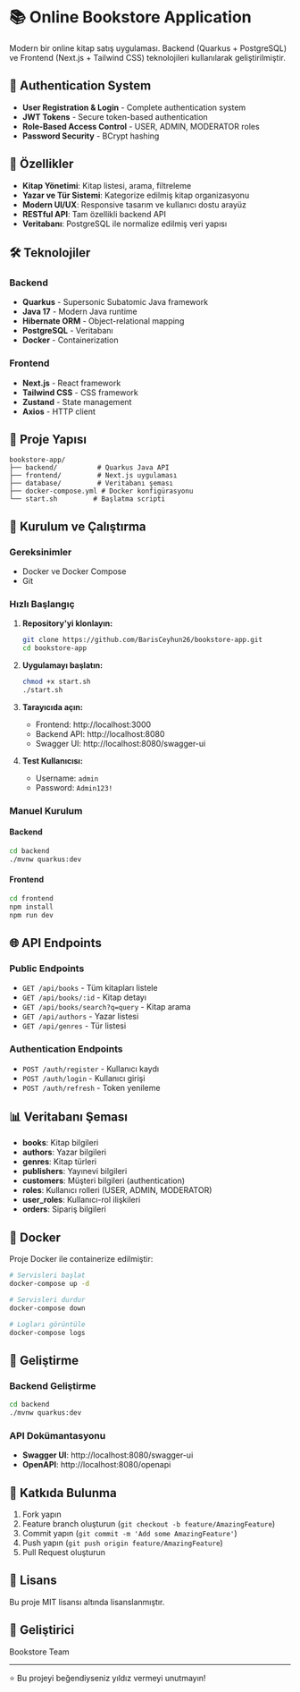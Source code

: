 # 📚 Online Bookstore Application

Modern bir online kitap satış uygulaması. Backend (Quarkus + PostgreSQL) ve Frontend (Next.js + Tailwind CSS) teknolojileri kullanılarak geliştirilmiştir.

## 🔐 Authentication System

- **User Registration & Login** - Complete authentication system
- **JWT Tokens** - Secure token-based authentication
- **Role-Based Access Control** - USER, ADMIN, MODERATOR roles
- **Password Security** - BCrypt hashing

## 🚀 Özellikler

- **Kitap Yönetimi**: Kitap listesi, arama, filtreleme
- **Yazar ve Tür Sistemi**: Kategorize edilmiş kitap organizasyonu
- **Modern UI/UX**: Responsive tasarım ve kullanıcı dostu arayüz
- **RESTful API**: Tam özellikli backend API
- **Veritabanı**: PostgreSQL ile normalize edilmiş veri yapısı

## 🛠️ Teknolojiler

### Backend
- **Quarkus** - Supersonic Subatomic Java framework
- **Java 17** - Modern Java runtime
- **Hibernate ORM** - Object-relational mapping
- **PostgreSQL** - Veritabanı
- **Docker** - Containerization

### Frontend
- **Next.js** - React framework
- **Tailwind CSS** - CSS framework
- **Zustand** - State management
- **Axios** - HTTP client

## 📁 Proje Yapısı

```
bookstore-app/
├── backend/          # Quarkus Java API
├── frontend/         # Next.js uygulaması
├── database/         # Veritabanı şeması
├── docker-compose.yml # Docker konfigürasyonu
└── start.sh         # Başlatma scripti
```

## 🚀 Kurulum ve Çalıştırma

### Gereksinimler
- Docker ve Docker Compose
- Git

### Hızlı Başlangıç

1. **Repository'yi klonlayın:**
   ```bash
   git clone https://github.com/BarisCeyhun26/bookstore-app.git
   cd bookstore-app
   ```

2. **Uygulamayı başlatın:**
   ```bash
   chmod +x start.sh
   ./start.sh
   ```

3. **Tarayıcıda açın:**
   - Frontend: http://localhost:3000
   - Backend API: http://localhost:8080
   - Swagger UI: http://localhost:8080/swagger-ui

4. **Test Kullanıcısı:**
   - Username: `admin`
   - Password: `Admin123!`

### Manuel Kurulum

#### Backend
```bash
cd backend
./mvnw quarkus:dev
```

#### Frontend
```bash
cd frontend
npm install
npm run dev
```

## 🌐 API Endpoints

### Public Endpoints
- `GET /api/books` - Tüm kitapları listele
- `GET /api/books/:id` - Kitap detayı
- `GET /api/books/search?q=query` - Kitap arama
- `GET /api/authors` - Yazar listesi
- `GET /api/genres` - Tür listesi

### Authentication Endpoints
- `POST /auth/register` - Kullanıcı kaydı
- `POST /auth/login` - Kullanıcı girişi
- `POST /auth/refresh` - Token yenileme

## 📊 Veritabanı Şeması

- **books**: Kitap bilgileri
- **authors**: Yazar bilgileri
- **genres**: Kitap türleri
- **publishers**: Yayınevi bilgileri
- **customers**: Müşteri bilgileri (authentication)
- **roles**: Kullanıcı rolleri (USER, ADMIN, MODERATOR)
- **user_roles**: Kullanıcı-rol ilişkileri
- **orders**: Sipariş bilgileri

## 🐳 Docker

Proje Docker ile containerize edilmiştir:

```bash
# Servisleri başlat
docker-compose up -d

# Servisleri durdur
docker-compose down

# Logları görüntüle
docker-compose logs
```

## 🔧 Geliştirme

### Backend Geliştirme
```bash
cd backend
./mvnw quarkus:dev
```

### API Dokümantasyonu
- **Swagger UI**: http://localhost:8080/swagger-ui
- **OpenAPI**: http://localhost:8080/openapi

## 🤝 Katkıda Bulunma

1. Fork yapın
2. Feature branch oluşturun (`git checkout -b feature/AmazingFeature`)
3. Commit yapın (`git commit -m 'Add some AmazingFeature'`)
4. Push yapın (`git push origin feature/AmazingFeature`)
5. Pull Request oluşturun

## 📝 Lisans

Bu proje MIT lisansı altında lisanslanmıştır.

## 👥 Geliştirici

Bookstore Team

---

⭐ Bu projeyi beğendiyseniz yıldız vermeyi unutmayın!
